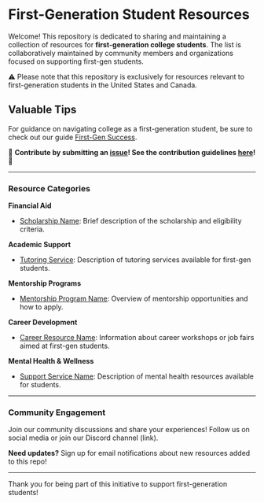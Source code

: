 # First-Generation Student Resources

Welcome! This repository is dedicated to sharing and maintaining a collection of resources for **first-generation college students**. The list is collaboratively maintained by community members and organizations focused on supporting first-gen students.

:warning: Please note that this repository is exclusively for resources relevant to first-generation students in the United States and Canada.

## Valuable Tips
For guidance on navigating college as a first-generation student, be sure to check out our guide [First-Gen Success](link-to-guide).

🙏 **Contribute by submitting an [issue](link-to-issues)! See the contribution guidelines [here](./CONTRIBUTING.md)!** 🙏

---

### Resource Categories

**Financial Aid**
- [Scholarship Name](link): Brief description of the scholarship and eligibility criteria.

**Academic Support**
- [Tutoring Service](link): Description of tutoring services available for first-gen students.

**Mentorship Programs**
- [Mentorship Program Name](link): Overview of mentorship opportunities and how to apply.

**Career Development**
- [Career Resource Name](link): Information about career workshops or job fairs aimed at first-gen students.

**Mental Health & Wellness**
- [Support Service Name](link): Description of mental health resources available for students.

---

### Community Engagement
Join our community discussions and share your experiences! Follow us on social media or join our Discord channel (link).

**Need updates?**
Sign up for email notifications about new resources added to this repo!

---

Thank you for being part of this initiative to support first-generation students!
